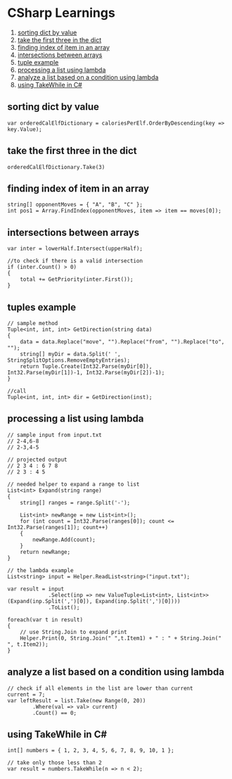 # CSharp Learnings

1. [sorting dict by value](#1)
2. [take the first three in the dict](#2)
3. [finding index of item in an array](#3)
4. [intersections between arrays](#4)
5. [tuple example](#5)
6. [processing a list using lambda](#6)
7. [analyze a list based on a condition using lambda](#7)
8. [using TakeWhile in C#](#8)

## sorting dict by value <a name="1"></a>
```
var orderedCalElfDictionary = caloriesPerElf.OrderByDescending(key => key.Value);
```

## take the first three in the dict  <a name="2"></a>
```
orderedCalElfDictionary.Take(3)
```

## finding index of item in an array <a name="3"></a>
```
string[] opponentMoves = { "A", "B", "C" };
int pos1 = Array.FindIndex(opponentMoves, item => item == moves[0]);
```

## intersections between arrays  <a name="4"></a>
```
var inter = lowerHalf.Intersect(upperHalf);

//to check if there is a valid intersection
if (inter.Count() > 0)
{
	total += GetPriority(inter.First());
}
```

## tuples example  <a name="5"></a>
```
// sample method
Tuple<int, int, int> GetDirection(string data)
{
    data = data.Replace("move", "").Replace("from", "").Replace("to", "");
    string[] myDir = data.Split(' ', StringSplitOptions.RemoveEmptyEntries);
    return Tuple.Create(Int32.Parse(myDir[0]), Int32.Parse(myDir[1])-1, Int32.Parse(myDir[2])-1);
}

//call
Tuple<int, int, int> dir = GetDirection(inst);
```

## processing a list using lambda  <a name="6"></a>
```
// sample input from input.txt
// 2-4,6-8
// 2-3,4-5

// projected output
// 2 3 4 : 6 7 8
// 2 3 : 4 5

// needed helper to expand a range to list
List<int> Expand(string range)
{
    string[] ranges = range.Split('-');

    List<int> newRange = new List<int>();
    for (int count = Int32.Parse(ranges[0]); count <= Int32.Parse(ranges[1]); count++)
    {
        newRange.Add(count);
    }
    return newRange;
}

// the lambda example
List<string> input = Helper.ReadList<string>("input.txt");

var result = input
             .Select(inp => new ValueTuple<List<int>, List<int>>(Expand(inp.Split(',')[0]), Expand(inp.Split(',')[0])))
			 .ToList();

foreach(var t in result)
{
    // use String.Join to expand print
    Helper.Print(0, String.Join(" ",t.Item1) + " : " + String.Join(" ", t.Item2));
}
```

## analyze a list based on a condition using lambda <a name="7"></a>
```
// check if all elements in the list are lower than current
current = 7;
var leftResult = list.Take(new Range(0, 20))
        .Where(val => val> current)
        .Count() == 0;
```

## using TakeWhile in C# <a name="8"></a>
```
int[] numbers = { 1, 2, 3, 4, 5, 6, 7, 8, 9, 10, 1 };

// take only those less than 2
var result = numbers.TakeWhile(n => n < 2);
```